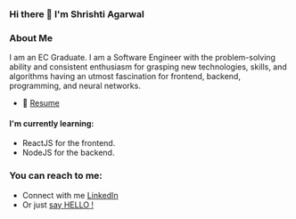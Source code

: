 ### Hi there 👋 I'm Shrishti Agarwal

<!--
**ShrishtiAgarwal/ShrishtiAgarwal** is a ✨ _special_ ✨ repository because its `README.md` (this file) appears on your GitHub profile.

Here are some ideas to get you started:

- 🔭 I’m currently working on ...

- 🌱 I’m currently learning ...
- 👯 I’m looking to collaborate on ...
- 🤔 I’m looking for help with ...
- 💬 Ask me about ...
- 📫 How to reach me: ...
- 😄 Pronouns: ...
- ⚡ Fun fact: ...
-->

### About Me
I am an EC Graduate. I am a Software Engineer with the problem-solving ability and consistent enthusiasm for grasping new technologies, skills, and algorithms having an utmost fascination for frontend, backend, programming, and neural networks.
- 📝 [Resume](https://drive.google.com/file/d/11KSNgFe_CdxFY8dQas3Vy3AxbpF3RnyK/view?usp=sharing)


#### I'm currently learning:
- ReactJS for the frontend.
- NodeJS for the backend.

### You can reach to me:
- Connect with me [LinkedIn](https://www.linkedin.com/in/shrishti-agarwal-35877a149/)
- Or just [say HELLO !](mailto:shrishtiagarwal21@gmail.com)

